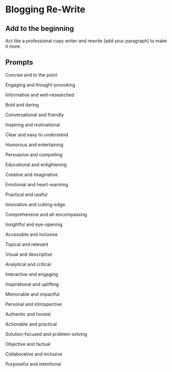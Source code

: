 # Blogging Re-Write

## Add to the beginning
Act like a professional copy writer and rewrite [add your paragraph] to make it more

## Prompts
Concise and to the point

Engaging and thought-provoking

Informative and well-researched

Bold and daring

Conversational and friendly

Inspiring and motivational

Clear and easy to understand

Humorous and entertaining

Persuasive and compelling

Educational and enlightening

Creative and imaginative

Emotional and heart-warming

Practical and useful

Innovative and cutting-edge

Comprehensive and all-encompassing

Insightful and eye-opening

Accessible and inclusive

Topical and relevant

Visual and descriptive

Analytical and critical

Interactive and engaging

Inspirational and uplifting

Memorable and impactful

Personal and introspective

Authentic and honest

Actionable and practical

Solution-focused and problem-solving

Objective and factual

Collaborative and inclusive

Purposeful and intentional
